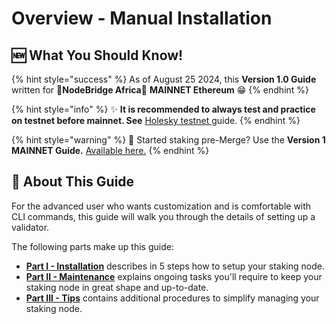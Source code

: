 # Overview - Manual Installation

## :new: What You Should Know!

{% hint style="success" %}
As of August 25 2024, this **Version 1.0 Guide** written for **🦉NodeBridge Africa**🦉 **MAINNET Ethereum** :grin:
{% endhint %}

{% hint style="info" %}
:sparkles: **It is recommended to always test and practice on testnet before mainnet. See** [Holesky testnet ](../../../nodes/ethereum-node/testnet-holesky-validator/)guide.
{% endhint %}

{% hint style="warning" %}
:eyes: Started staking pre-Merge? Use the **Version 1 MAINNET Guide.** [Available here.](../../../nodes/ethereum-node/archived-guides/guide-or-how-to-setup-a-validator-on-eth2-mainnet/)
{% endhint %}

## :wrench: About This Guide

For the advanced user who wants customization and is comfortable with CLI commands, this guide will walk you through the details of setting up a validator.

The following parts make up this guide:

* [**Part I - Installation**](part-i-installation-1/) describes in 5 steps how to setup your staking node.
* [**Part II - Maintenance**](part-ii-maintenance-1/) explains ongoing tasks you'll require to keep your staking node in great shape and up-to-date.
* [**Part III - Tips**](part-iii-tips-1/) contains additional procedures to simplify managing your staking node.
